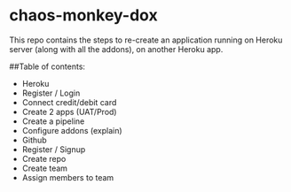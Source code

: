 # chaos-monkey-dox
This repo contains the steps to re-create an application running on Heroku server (along with all the addons), on another Heroku app.


##Table of contents:
* Heroku
 * Register / Login
 * Connect credit/debit card
 * Create 2 apps (UAT/Prod)
 * Create a pipeline
 * Configure addons (explain)
* Github
 * Register / Signup
 * Create repo
 * Create team
 * Assign members to team

